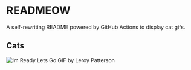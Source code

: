 # READMEOW

A self-rewriting README powered by GitHub Actions to display cat gifs.

## Cats

![Im Ready Lets Go GIF by Leroy Patterson](https://media3.giphy.com/media/CjmvTCZf2U3p09Cn0h/200.gif?cid=9acd02daj1f7cj3t89stshl5v5v6n44e26p0cprsyqc3id8b&ep=v1_gifs_search&rid=200.gif&ct=g)
